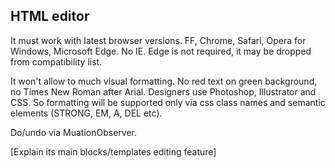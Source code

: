 

HTML editor
-----------

It must work with latest browser versions. FF, Chrome, Safari, Opera for Windows, Microsoft Edge. No IE.
Edge is not required, it may be dropped from compatibility list.

It won't allow to much visual formatting. No red text on green background, no Times New Roman after Arial.
Designers use Photoshop, Illustrator and CSS. So formatting will be supported only via css class names and semantic elements (STRONG, EM, A, DEL etc).

Do/undo via MuationObserver.

[Explain its main blocks/templates editing feature]
